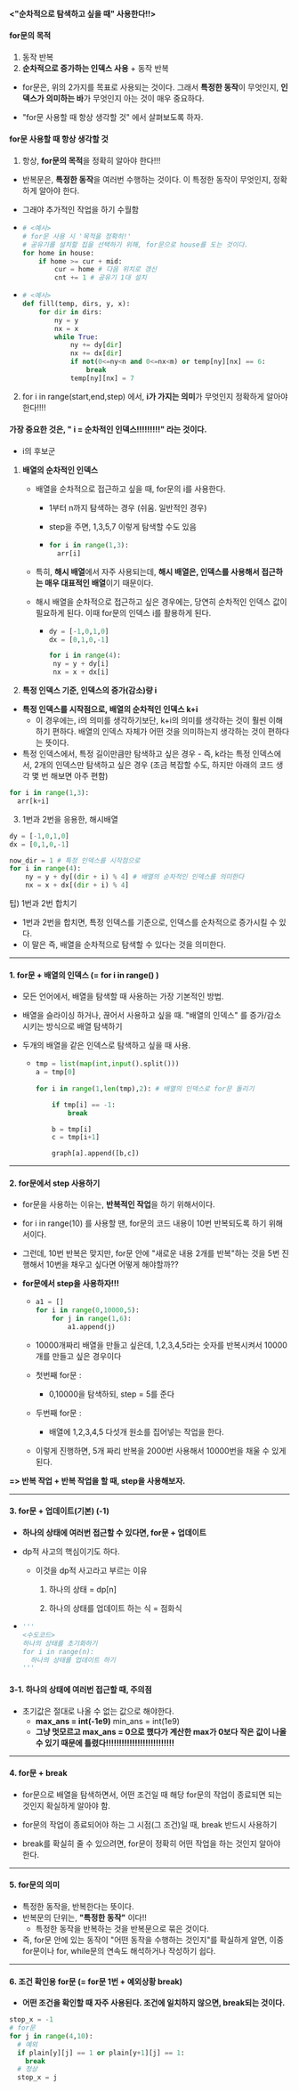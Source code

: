 #### <"순차적으로 탐색하고 싶을 때" 사용한다!!>

#### for문의 목적

1. 동작 반복
2. **순차적으로 증가하는 인덱스 사용** + 동작 반복

- for문은, 위의 2가지를 목표로 사용되는 것이다. 그래서 **특정한 동작**이 무엇인지, **인덱스가 의미하는 바**가 무엇인지 아는 것이 매우 중요하다.

- "for문 사용할 때 항상 생각할 것" 에서 살펴보도록 하자.





#### for문 사용할 때 항상 생각할 것

1. 항상, **for문의 목적**을 정확히 알아야 한다!!!

- 반복문은, **특정한 동작**을 여러번 수행하는 것이다. 이 특정한 동작이 무엇인지, 정확하게 알아야 한다.

- 그래야 추가적인 작업을 하기 수월함

- ```python
  # <예시>
  # for문 사용 시 '목적을 정확히!'
  # 공유기를 설치할 집을 선택하기 위해, for문으로 house를 도는 것이다.
  for home in house:
      if home >= cur + mid:
          cur = home # 다음 위치로 갱신
          cnt += 1 # 공유기 1대 설치
  ```

- ```python
  # <예시>
  def fill(temp, dirs, y, x):
      for dir in dirs:
          ny = y
          nx = x
          while True:
              ny += dy[dir]
              nx += dx[dir]
              if not(0<=ny<n and 0<=nx<m) or temp[ny][nx] == 6:
                  break
              temp[ny][nx] = 7
  ```
  
  



2. for i in range(start,end,step) 에서, **i가 가지는 의미**가 무엇인지 정확하게 알아야 한다!!!!

#### 가장 중요한 것은, **" i = 순차적인 인덱스!!!!!!!!!"** 라는 것이다.

- i의 후보군

1. **배열의 순차적인 인덱스**

   - 배열을 순차적으로 접근하고 싶을 때, for문의 i를 사용한다.

     - 1부터 n까지 탐색하는 경우 (쉬움. 일반적인 경우)

     - step을 주면, 1,3,5,7 이렇게 탐색할 수도 있음

     - ```python
       for i in range(1,3):
         arr[i]
       ```

   - 특히, **해시 배열**에서 자주 사용되는데, **해시 배열은, 인덱스를 사용해서 접근하는 매우 대표적인 배열**이기 때문이다.

   - 해시 배열을 순차적으로 접근하고 싶은 경우에는, 당연히 순차적인 인덱스 값이 필요하게 된다. 이때 for문의 인덱스 i를 활용하게 된다.

     - ```python
       dy = [-1,0,1,0]
       dx = [0,1,0,-1]
       
       for i in range(4):
       	ny = y + dy[i]
       	nx = x + dx[i]
       ```

       




  2. **특정 인덱스 기준, 인덱스의 증가(감소)량 i**
- **특정 인덱스를 시작점으로, 배열의 순차적인 인덱스 k+i**
     - 이 경우에는, i의 의미를 생각하기보단, k+i의 의미를 생각하는 것이 훨씬 이해하기 편하다. 배열의 인덱스 자체가 어떤 것을 의미하는지 생각하는 것이 편하다는 뜻이다.
- 특정 인덱스에서, 특정 길이만큼만 탐색하고 싶은 경우 - 즉, k라는 특정 인덱스에서, 2개의 인덱스만 탐색하고 싶은 경우 (조금 복잡할 수도, 하지만 아래의 코드 생각 몇 번 해보면 아주 편함)	

```python
for i in range(1,3):
  arr[k+i]
```



3. 1번과 2번을 응용한, 해시배열

```python
dy = [-1,0,1,0]
dx = [0,1,0,-1]

now_dir = 1 # 특정 인덱스를 시작점으로
for i in range(4):
	ny = y + dy[(dir + i) % 4] # 배열의 순차적인 인덱스를 의미한다
	nx = x + dx[(dir + i) % 4]
```



팁) 1번과 2번 합치기

- 1번과 2번을 합치면, 특정 인덱스를 기준으로, 인덱스를 순차적으로 증가시킬 수 있다.
- 이 말은 즉, 배열을 순차적으로 탐색할 수 있다는 것을 의미한다.





---



#### 1. for문 + 배열의 인덱스 (= for i in range() ) 

- 모든 언어에서, 배열을 탐색할 때 사용하는 가장 기본적인 방법.

- 배열을 슬라이싱 하거나, 끊어서 사용하고 싶을 때. "배열의 인덱스" 를 증가/감소 시키는 방식으로 배열 탐색하기

- 두개의 배열을 같은 인덱스로 탐색하고 싶을 때 사용.

  - ```python
    tmp = list(map(int,input().split()))
    a = tmp[0]
        
    for i in range(1,len(tmp),2): # 배열의 인덱스로 for문 돌리기
    
    	if tmp[i] == -1:
    		break
    
    	b = tmp[i]
    	c = tmp[i+1]
    
    	graph[a].append([b,c])
    ```




---



#### 2. for문에서 step 사용하기

- for문을 사용하는 이유는, **반복적인 작업**을 하기 위해서이다.
- for i in range(10) 를 사용할 땐, for문의 코드 내용이 10번 반복되도록 하기 위해서이다.



- 그런데, 10번 반복은 맞지만, for문 안에 "새로운 내용 2개를 반복"하는 것을 5번 진행해서 10번을 채우고 싶다면 어떻게 해야할까??

- **for문에서 step을 사용하자!!!**

  - ```python
    a1 = []
    for i in range(0,10000,5):
        for j in range(1,6):
            a1.append(j)
    ```

  - 10000개짜리 배열을 만들고 싶은데, 1,2,3,4,5라는 숫자를 반복시켜서 10000개를 만들고 싶은 경우이다

  

  - 첫번째 for문 : 
    - 0,10000을 탐색하되, step = 5를 준다
  - 두번째 for문 : 
    - 배열에 1,2,3,4,5 다섯개 원소를 집어넣는 작업을 한다.
    
  - 이렇게 진행하면, 5개 짜리 반복을 2000번 사용해서 10000번을 채울 수 있게 된다.



**=> 반복 작업 + 반복 작업을 할 때, step을 사용해보자.**



---



#### 3. for문 + 업데이트(기본) (-1)

- **하나의 상태에 여러번 접근할 수 있다면, for문 + 업데이트**

- dp적 사고의 핵심이기도 하다.

  - 이것을 dp적 사고라고 부르는 이유

    1. 하나의 상태 = dp[n]

    2. 하나의 상태를 업데이트 하는 식 = 점화식



- ```python
  '''
  <수도코드>
  하나의 상태를 초기화하기
  for i in range(n):
  	하나의 상태를 업데이트 하기
  '''
  ```



#### 3-1. 하나의 상태에 여러번 접근할 때, 주의점

- 초기값은 절대로 나올 수 없는 값으로 해야한다.
  - **max_ans = int(-1e9)**
    min_ans = int(1e9)
  - **그냥 멋모르고 max_ans = 0으로 했다가 계산한 max가 0보다 작은 값이 나올 수 있기 때문에 틀렸다!!!!!!!!!!!!!!!!!!!!!!!!!!**


----

#### 4. for문 + break

- for문으로 배열을 탐색하면서, 어떤 조건일 때 해당 for문의 작업이 종료되면 되는 것인지 확실하게 알아야 함.
- for문의 작업이 종료되어야 하는 그 시점(그 조건)일 때, break 반드시 사용하기



- break를 확실히 줄 수 있으려면, for문이 정확히 어떤 작업을 하는 것인지 알아야 한다.

---

#### 5. for문의 의미

- 특정한 동작을, 반복한다는 뜻이다.
- 반복문의 단위는, **"특정한 동작"** 이다!!
  - 특정한 동작을 반복하는 것을 반복문으로 묶은 것이다.
- 즉, for문 안에 있는 동작이 "어떤 동작을 수행하는 것인지"를 확실하게 알면, 이중 for문이나 for, while문의 연속도 해석하거나 작성하기 쉽다.



---

#### 6. 조건 확인용 for문 (=  for문 1번 + 예외상황 break)

- **어떤 조건을 확인할 때 자주 사용된다. 조건에 일치하지 않으면, break되는 것이다.**

```python
stop_x = -1
# for문
for j in range(4,10):
  # 예외
  if plain[y][j] == 1 or plain[y+1][j] == 1:
  	break
  # 정상
  stop_x = j
```


